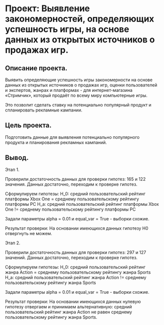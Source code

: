 # Проект: Выявление закономерностей, определяющих успешность игры, на основе данных из открытых источников о продажах игр.

## Описание проекта.

Выявить определяющие успешность игры закономерности на основе данных из открытых источников о продажах игр, оценки пользователей и экспертов, жанрах и платформах - для интернет-магазина «Стримчик», который продаёт по всему миру компьютерные игры.

Это позволит сделать ставку на потенциально популярный продукт и спланировать рекламные кампании.

## Цель проекта.

Подготовить данные для выявления потенциально популярного продукта и планирования рекламных кампаний.

## Вывод.

Этап 1.

Проверили достаточность данных для проверки гипотез: 165 и 122 значения.
Данных достаточно, переходим к проверке гипотез.


Сформулируем гипотезы:
H_0: средний пользовательский рейтинг платформы Xbox One = среднему пользовательскому рейтингу платформы PC
H_a: средний пользовательский рейтинг платформы Xbox One != среднему пользовательскому рейтингу платформы PC

Задали параметры alpha = 0.01 и equal_var = True - выборки схожие.

Результат проверки:
На основании имеющихся данных гипотезу H0 отвергнуть не можем.

Этап 2.

Проверили достаточность данных для проверки гипотез: 297 и 127 значений.
Данных достаточно, переходим к проверке гипотез.


Сформулируем гипотезы:
H_0: средний пользовательский рейтинг жанра Action = среднему пользовательскому рейтингу жанра Sports
H_a: средний пользовательский рейтинг жанра Action != среднему пользовательскому рейтингу жанра Sports

Задали параметры alpha = 0.01 и equal_var = True - выборки схожие.

Результат проверки:
На основании имеющихся данных нулевую гипотезу отвергаем и принимаем альтернативную:
средний пользовательский рейтинг жанра Action не равен среднему пользовательскому рейтингу жанра Sports.
